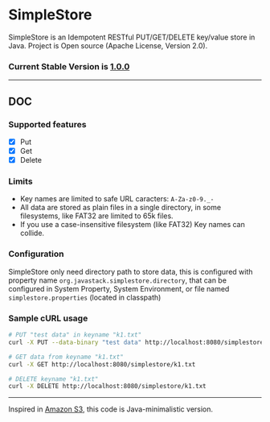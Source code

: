 # SimpleStore

SimpleStore is an Idempotent RESTful PUT/GET/DELETE key/value store in Java. Project is Open source (Apache License, Version 2.0).

### Current Stable Version is [1.0.0](https://maven-release.s3.amazonaws.com/release/org/javastack/simplestore/1.0.0/simplestore-1.0.0.war)

---

## DOC

### Supported features

  - [x] Put
  - [x] Get
  - [x] Delete

### Limits

  - Key names are limited to safe URL caracters: `A-Za-z0-9._-`
  - All data are stored as plain files in a single directory, in some filesystems, like FAT32 are limited to 65k files.
  - If you use a case-insensitive filesystem (like FAT32) Key names can collide.

### Configuration

SimpleStore only need directory path to store data, this is configured with property name `org.javastack.simplestore.directory`, that can be configured in System Property, System Environment, or file named `simplestore.properties` (located in classpath) 

### Sample cURL usage

```bash
# PUT "test data" in keyname "k1.txt"
curl -X PUT --data-binary "test data" http://localhost:8080/simplestore/k1.txt

# GET data from keyname "k1.txt"
curl -X GET http://localhost:8080/simplestore/k1.txt

# DELETE keyname "k1.txt"
curl -X DELETE http://localhost:8080/simplestore/k1.txt
```

---
Inspired in [Amazon S3](https://aws.amazon.com/s3/), this code is Java-minimalistic version.
